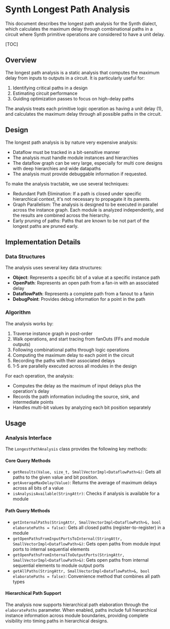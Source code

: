 # Synth Longest Path Analysis

This document describes the longest path analysis for the Synth dialect, which calculates the maximum delay through combinational paths in a circuit where Synth primitive operations are considered to have a unit delay.

[TOC]

## Overview

The longest path analysis is a static analysis that computes the maximum delay from inputs to outputs in a circuit. It is particularly useful for:

1. Identifying critical paths in a design
2. Estimating circuit performance
3. Guiding optimization passes to focus on high-delay paths

The analysis treats each primitive logic operation as having a unit delay (1), and calculates the maximum delay through all possible paths in the circuit.


## Design

The longest path analysis is by nature very expensive analysis:
* Dataflow must be tracked in a bit-sensitive manner
* The analysis must handle module instances and hierarchies
* The dataflow graph can be very large, especially for multi core designs with deep hierarchies and wide datapaths
* The analysis must provide debuggable information if requested.

To make the analysis tractable, we use several techniques:
* Redundant Path Elimination: If a path is closed under specific hierarchical context, it's not necessary to propagate it its parents.
* Graph Parallelism: The analysis is designed to be executed in parallel across the instance graph. Each module is analyzed independently, and the results are combined across the hierarchy.
* Early pruning of paths: Paths that are known to be not part of the longest paths are pruned early.

## Implementation Details

### Data Structures

The analysis uses several key data structures:

- **Object**: Represents a specific bit of a value at a specific instance path
- **OpenPath**: Represents an open path from a fan-in with an associated delay
- **DataflowPath**: Represents a complete path from a fanout to a fanin
- **DebugPoint**: Provides debug information for a point in the path

### Algorithm

The analysis works by:

1. Traverse instance graph in post-order
2. Walk operations, and start tracing from fanOuts (FFs and module outputs)
3. Following combinational paths through logic operations
4. Computing the maximum delay to each point in the circuit
5. Recording the paths with their associated delays
6. 1-5 are parallelly executed across all modules in the design

For each operation, the analysis:
- Computes the delay as the maximum of input delays plus the operation's delay
- Records the path information including the source, sink, and intermediate points
- Handles multi-bit values by analyzing each bit position separately

## Usage

### Analysis Interface

The `LongestPathAnalysis` class provides the following key methods:

#### Core Query Methods

- `getResults(Value, size_t, SmallVectorImpl<DataflowPath>&)`: Gets all paths to the given value and bit position.
- `getAverageMaxDelay(Value)`: Returns the average of maximum delays across all bits of a value
- `isAnalysisAvailable(StringAttr)`: Checks if analysis is available for a module

#### Path Query Methods

- `getInternalPaths(StringAttr, SmallVectorImpl<DataflowPath>&, bool elaboratePaths = false)`: Gets all closed paths (register-to-register) in a module
- `getOpenPathsFromInputPortsToInternal(StringAttr, SmallVectorImpl<DataflowPath>&)`: Gets open paths from module input ports to internal sequential elements
- `getOpenPathsFromInternalToOutputPorts(StringAttr, SmallVectorImpl<DataflowPath>&)`: Gets open paths from internal sequential elements to module output ports
- `getAllPaths(StringAttr, SmallVectorImpl<DataflowPath>&, bool elaboratePaths = false)`: Convenience method that combines all path types

#### Hierarchical Path Support

The analysis now supports hierarchical path elaboration through the `elaboratePaths` parameter. When enabled, paths include full hierarchical instance information across module boundaries, providing complete visibility into timing paths in hierarchical designs.
